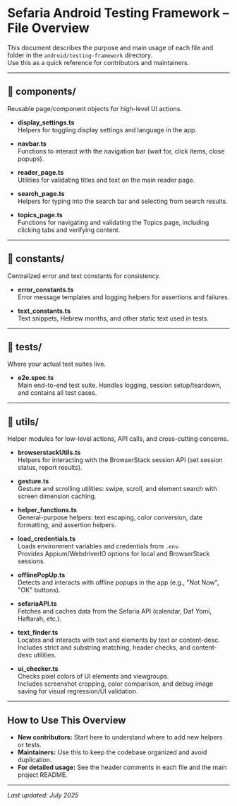 # Sefaria Android Testing Framework – File Overview

This document describes the purpose and main usage of each file and folder in the `android/testing-framework` directory.  
Use this as a quick reference for contributors and maintainers.

---

## 📁 components/

Reusable page/component objects for high-level UI actions.

- **display_settings.ts**  
  Helpers for toggling display settings and language in the app.

- **navbar.ts**  
  Functions to interact with the navigation bar (wait for, click items, close popups).

- **reader_page.ts**  
  Utilities for validating titles and text on the main reader page.

- **search_page.ts**  
  Helpers for typing into the search bar and selecting from search results.

- **topics_page.ts**  
  Functions for navigating and validating the Topics page, including clicking tabs and verifying content.

---

## 📁 constants/

Centralized error and text constants for consistency.

- **error_constants.ts**  
  Error message templates and logging helpers for assertions and failures.

- **text_constants.ts**  
  Text snippets, Hebrew months, and other static text used in tests.

---

## 📁 tests/

Where your actual test suites live.

- **e2e.spec.ts**  
  Main end-to-end test suite. Handles logging, session setup/teardown, and contains all test cases.

---

## 📁 utils/

Helper modules for low-level actions, API calls, and cross-cutting concerns.

- **browserstackUtils.ts**  
  Helpers for interacting with the BrowserStack session API (set session status, report results).

- **gesture.ts**  
  Gesture and scrolling utilities: swipe, scroll, and element search with screen dimension caching.

- **helper_functions.ts**  
  General-purpose helpers: text escaping, color conversion, date formatting, and assertion helpers.

- **load_credentials.ts**  
  Loads environment variables and credentials from `.env`.  
  Provides Appium/WebdriverIO options for local and BrowserStack sessions.

- **offlinePopUp.ts**  
  Detects and interacts with offline popups in the app (e.g., "Not Now", "OK" buttons).

- **sefariaAPI.ts**  
  Fetches and caches data from the Sefaria API (calendar, Daf Yomi, Haftarah, etc.).

- **text_finder.ts**  
  Locates and interacts with text and elements by text or content-desc.  
  Includes strict and substring matching, header checks, and content-desc utilities.

- **ui_checker.ts**  
  Checks pixel colors of UI elements and viewgroups.  
  Includes screenshot cropping, color comparison, and debug image saving for visual regression/UI validation.

---

## How to Use This Overview

- **New contributors:** Start here to understand where to add new helpers or tests.
- **Maintainers:** Use this to keep the codebase organized and avoid duplication.
- **For detailed usage:** See the header comments in each file and the main project README.

---

_Last updated: July 2025_